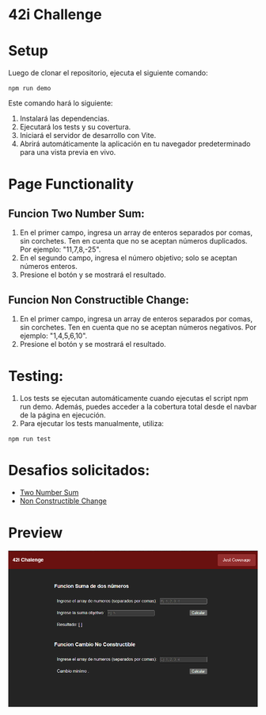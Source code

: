 # 42i Challenge

# Setup

Luego de clonar el repositorio, ejecuta el siguiente comando:
```
npm run demo
```
Este comando hará lo siguiente:

1. Instalará las dependencias.
1. Ejecutará los tests y su covertura.
1. Iniciará el servidor de desarrollo con Vite.
1. Abrirá automáticamente la aplicación en tu navegador predeterminado para una vista previa en vivo.

# Page Functionality

## Funcion Two Number Sum:
1. En el primer campo, ingresa un array de enteros separados por comas, sin corchetes. Ten en cuenta que no se aceptan números duplicados. Por ejemplo: "11,7,8,-25".
1. En el segundo campo, ingresa el número objetivo; solo se aceptan números enteros.
1. Presione el botón y se mostrará el resultado.

## Funcion Non Constructible Change:
1. En el primer campo, ingresa un array de enteros separados por comas, sin corchetes. Ten en cuenta que no se aceptan números negativos. Por ejemplo: "1,4,5,6,10".
1. Presione el botón y se mostrará el resultado.

# Testing:

1. Los tests se ejecutan automáticamente cuando ejecutas el script npm run demo. Además, puedes acceder a la cobertura total desde el navbar de la página en ejecución.
 1. Para ejecutar los tests manualmente, utiliza:
```
npm run test
```
# Desafios solicitados:
- [Two Number Sum](https://42i.notion.site/Two-Number-Sum-83fced39cc3b4bb698c365fffa7b9444)
- [Non Constructible Change](https://42i.notion.site/Non-Constructible-Change-e423c9af05c64621a40bf9dcefee3930)

# Preview
![image](https://github.com/JRoccaMonti/42i-challenge/blob/main/src/Assets/Img/Demo.png)